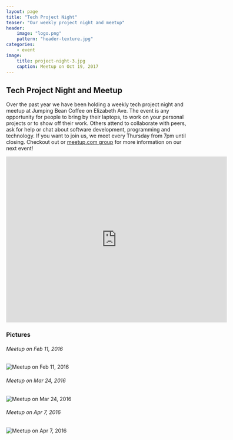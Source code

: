 ```yaml
---
layout: page
title: "Tech Project Night"
teaser: "Our weekly project night and meetup"
header:
    image: "logo.png"
    pattern: "header-texture.jpg"
categories:
    - event
image:
    title: project-night-3.jpg
    caption: Meetup on Oct 19, 2017
---
```


## Tech Project Night and Meetup

Over the past year we have been holding a weekly tech project night and meetup at Jumping Bean Coffee on Elizabeth Ave.
The event is any opportunity for people to bring by their laptops, to work on your personal projects or to show off 
their work. Others attend to collaborate with peers, ask for help or chat about software development, programming and
technology. If you want to join us, we meet every Thursday from 7pm until closing. Checkout out or [meetup.com group][1]
for more information on our next event!

<iframe src="https://www.google.com/maps/embed?pb=!1m14!1m8!1m3!1d1513.6688310145457!2d-52.710656859949246!3d47.583759328672386!3m2!1i1024!2i768!4f13.1!3m3!1m2!1s0x4b0ca3e5685e29b7%3A0xd748f6f5b79de4d1!2sJumping+Bean+Coffee!5e0!3m2!1sen!2sca!4v1513208719249" width="600" height="450" frameborder="0" style="border:0" allowfullscreen></iframe>

### Pictures

###### Meetup on Feb 11, 2016
![Meetup on Feb 11, 2016]({{site.urlimg}}project-night-1.jpg "Meetup on Feb 11, 2016")

###### Meetup on Mar 24, 2016
![Meetup on Mar 24, 2016]({{site.urlimg}}project-night-2.jpg "Meetup on Mar 24, 2016")

###### Meetup on Apr 7, 2016
![Meetup on Apr 7, 2016]({{site.urlimg}}project-night-4.jpg "Meetup on Apr 7, 2016")

[1]:https://www.meetup.com/Computer-Technology-Society-of-Newfoundland-and-Labrador/
